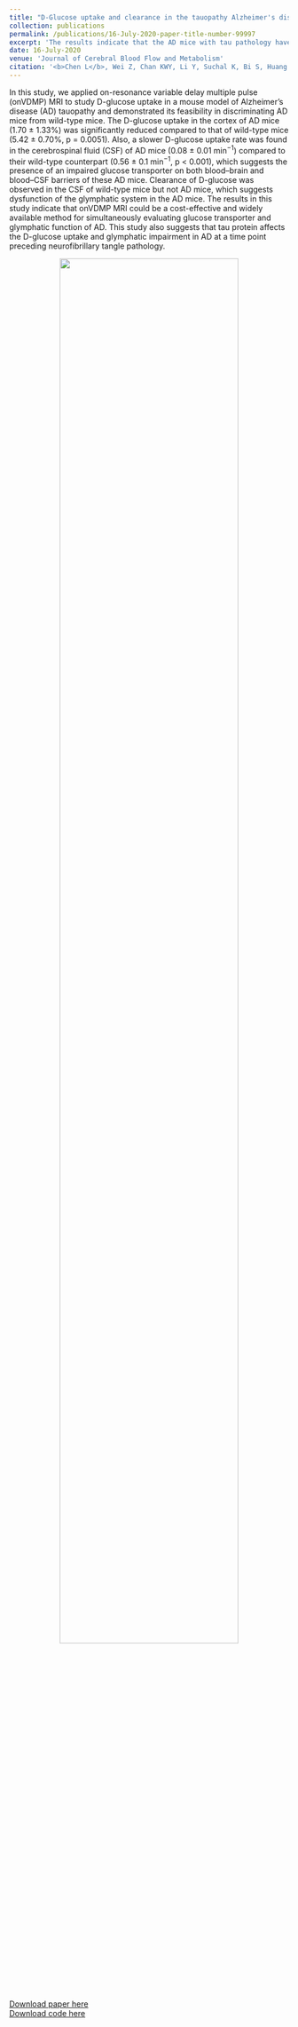 ```yaml
---
title: "D-Glucose uptake and clearance in the tauopathy Alzheimer's disease mouse brain detected by on-resonance variable delay multiple pulse MRI"
collection: publications
permalink: /publications/16-July-2020-paper-title-number-99997
excerpt: 'The results indicate that the AD mice with tau pathology have smaller D-glucose uptake in the parenchyma and slower D-glucose uptake in CSF compared to their WT counterpart, which was tentatively attributed to reduced glucose transporter density or impaired transporter functioning at BBB and BCSFB of AD mice. The results also suggest that the DGE curve of CSF has the potential to be a non-invasive tool for assessing the glymphatic function in brain.</b><br><center><img width = "80%" src="http://linchenmri.github.io/files/2020-JCBFM-onVDMP-AD.png" alt=""></center>'
date: 16-July-2020
venue: 'Journal of Cerebral Blood Flow and Metabolism'
citation: '<b>Chen L</b>, Wei Z, Chan KWY, Li Y, Suchal K, Bi S, Huang J, Xu X, Wong PC, Lu H, van Zijl PCM, Li T, Xu J. D-Glucose uptake and clearance in the tauopathy Alzheimer's disease mouse brain detected by on-resonance variable delay multiple pulse MRI. Journal of Cerebral Blood Flow and Metabolism 2020. https://doi.org/10.1177/0271678X20941264'
---
```

In this study, we applied on-resonance variable delay multiple pulse (onVDMP) MRI to study D-glucose uptake in a mouse model of Alzheimer’s disease (AD) tauopathy and demonstrated its feasibility in discriminating AD mice from wild-type mice. The D-glucose uptake in the cortex of AD mice (1.70 ± 1.33%) was significantly reduced compared to that of wild-type mice (5.42 ± 0.70%, p = 0.0051). Also, a slower D-glucose uptake rate was found in the cerebrospinal fluid (CSF) of AD mice (0.08 ± 0.01 min<sup>−1</sup>) compared to their wild-type counterpart (0.56 ± 0.1 min<sup>−1</sup>, p < 0.001), which suggests the presence of an impaired glucose transporter on both blood–brain and blood–CSF barriers of these AD mice. Clearance of D-glucose was observed in the CSF of wild-type mice but not AD mice, which suggests dysfunction of the glymphatic system in the AD mice. The results in this study indicate that onVDMP MRI could be a cost-effective and widely available method for simultaneously evaluating glucose transporter and glymphatic function of AD. This study also suggests that tau protein affects the D-glucose uptake and glymphatic impairment in AD at a time point preceding neurofibrillary tangle pathology.


<center><img width = "80%" src="http://linchenmri.github.io/files/2020-JCBFM-onVDMP-AD.png" alt=""></center>
<br>
<a href='https://doi.org/10.1177/0271678X20941264'>Download paper here</a>
<br>
<a href='https://github.com/LinChenMRI/AD-OnVDMP.git' target="_blank">Download code here</a>